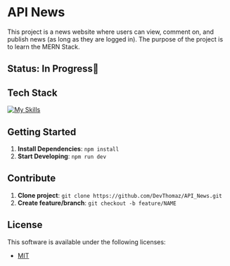 # API News

This project is a news website where users can view, comment on, and publish news (as long as they are logged in). The purpose of the project is to learn the MERN Stack.

## Status: In Progress:hammer:

## Tech Stack

<!--- # "Verify icons availability here https://github.com/tandpfun/skill-icons" -->

[![My Skills](https://skillicons.dev/icons?i=js,expressjs,mongodb,react)](https://skillicons.dev)

## Getting Started

1. **Install Dependencies**: `npm install`
2. **Start Developing**: `npm run dev`

## Contribute

1. **Clone project**: `git clone https://github.com/DevThomaz/API_News.git`
2. **Create feature/branch**: `git checkout -b feature/NAME`

## License

This software is available under the following licenses:

- [MIT](https://rem.mit-license.org)
